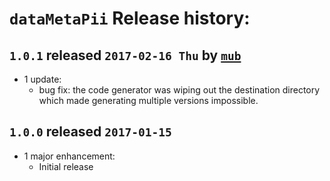 # `dataMetaPii` Release history:

## `1.0.1` released `2017-02-16 Thu` by [`mub`](https://github.com/mub)
* 1 update:
    * bug fix: the code generator was wiping out the destination directory which made generating multiple versions
        impossible.

## `1.0.0` released `2017-01-15`
* 1 major enhancement:
    * Initial release
